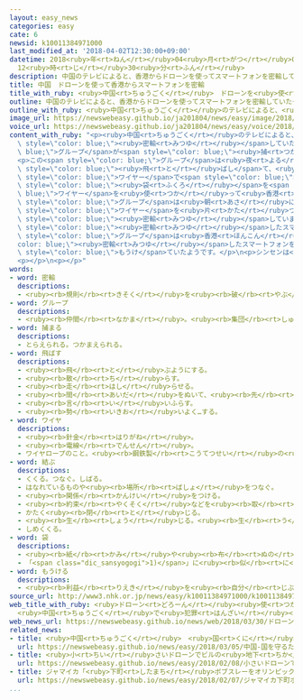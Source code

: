 ```yaml
---
layout: easy_news
categories: easy
cate: 6
newsid: k10011384971000
last_modified_at: '2018-04-02T12:30:00+09:00'
datetime: 2018<ruby>年<rt>ねん</rt></ruby>04<ruby>月<rt>がつ</rt></ruby>02<ruby>日<rt>にち</rt></ruby>
  12<ruby>時<rt>じ</rt></ruby>30<ruby>分<rt>ふん</rt></ruby>
description: 中国のテレビによると、香港からドローンを使ってスマートフォンを密輸していたグループが捕まりました。
title: 中国　ドローンを使って香港からスマートフォンを密輸
title_with_ruby: <ruby>中国<rt>ちゅうごく</rt></ruby>　ドローンを<ruby>使<rt>つか</rt></ruby>って<ruby>香港<rt>ほんこん</rt></ruby>からスマートフォンを<ruby>密輸<rt>みつゆ</rt></ruby>
outline: 中国のテレビによると、香港からドローンを使ってスマートフォンを密輸していたグループが捕まりました。
outline_with_ruby: <ruby>中国<rt>ちゅうごく</rt></ruby>のテレビによると、<ruby>香港<rt>ほんこん</rt></ruby>からドローンを<ruby>使<rt>つか</rt></ruby>ってスマートフォンを<ruby>密輸<rt>みつゆ</rt></ruby>していたグループが<ruby>捕<rt>つか</rt></ruby>まりました。
image_url: https://newswebeasy.github.io/ja201804/news/easy/image/2018/04/02/k10011384971000.jpg
voice_url: https://newswebeasy.github.io/ja201804/news/easy/voice/2018/04/02/k10011384971000.mp4
content_with_ruby: "<p><ruby>中国<rt>ちゅうごく</rt></ruby>のテレビによると、<ruby>香港<rt>ほんこん</rt></ruby>からドローンを<ruby>使<rt>つか</rt></ruby>ってスマートフォンを<span\
  \ style=\"color: blue;\"><ruby>密輸<rt>みつゆ</rt></ruby></span>していた<span style=\"color:\
  \ blue;\">グループ</span>が<span style=\"color: blue;\"><ruby>捕<rt>つか</rt></ruby>まり</span>ました。</p>\n\
  <p>この<span style=\"color: blue;\">グループ</span>は<ruby>夜<rt>よる</rt></ruby>になるとドローンを<span\
  \ style=\"color: blue;\"><ruby>飛<rt>と</rt></ruby>ばし</span>て、<ruby>広東省<rt>かんとんしょう</rt></ruby>のシンセンにある<ruby>建物<rt>たてもの</rt></ruby>と<ruby>香港<rt>ほんこん</rt></ruby>にある<ruby>建物<rt>たてもの</rt></ruby>との<ruby>間<rt>あいだ</rt></ruby>を<span\
  \ style=\"color: blue;\">ワイヤー</span>で<span style=\"color: blue;\"><ruby>結<rt>むす</rt></ruby>ん</span>でいました。そして、ｉＰｈｏｎｅなどのスマートフォンを<ruby>入<rt>い</rt></ruby>れた<span\
  \ style=\"color: blue;\"><ruby>袋<rt>ふくろ</rt></ruby></span>を<span style=\"color:\
  \ blue;\">ワイヤー</span>を<ruby>使<rt>つか</rt></ruby>って<ruby>香港<rt>ほんこん</rt></ruby>からシンセンに<ruby>運<rt>はこ</rt></ruby>んでいました。<span\
  \ style=\"color: blue;\">グループ</span>は<ruby>朝<rt>あさ</rt></ruby>になる<ruby>前<rt>まえ</rt></ruby>に<span\
  \ style=\"color: blue;\">ワイヤー</span>を<ruby>片<rt>かた</rt></ruby>づけて、<ruby>何<rt>なん</rt></ruby><ruby>度<rt>ど</rt></ruby>も<span\
  \ style=\"color: blue;\"><ruby>密輸<rt>みつゆ</rt></ruby></span>していました。</p>\n<p><span\
  \ style=\"color: blue;\"><ruby>密輸<rt>みつゆ</rt></ruby></span>したスマートフォンをお<ruby>金<rt>かね</rt></ruby>にすると<ruby>全部<rt>ぜんぶ</rt></ruby>で５<ruby>億<rt>おく</rt></ruby><ruby>人民元<rt>じんみんげん</rt></ruby>、<ruby>日本<rt>にっぽん</rt></ruby>のお<ruby>金<rt>かね</rt></ruby>にすると８０<ruby>億<rt>おく</rt></ruby><ruby>円<rt>えん</rt></ruby><ruby>以上<rt>いじょう</rt></ruby>です。<span\
  \ style=\"color: blue;\">グループ</span>は<ruby>香港<rt>ほんこん</rt></ruby>から<span style=\"\
  color: blue;\"><ruby>密輸<rt>みつゆ</rt></ruby></span>したスマートフォンを<ruby>中国<rt>ちゅうごく</rt></ruby>で<ruby>売<rt>う</rt></ruby>って、お<ruby>金<rt>かね</rt></ruby>を<span\
  \ style=\"color: blue;\">もうけ</span>ていたようです。</p>\n<p>シンセンは<ruby>中国<rt>ちゅうごく</rt></ruby>のシリコンバレーと<ruby>呼<rt>よ</rt></ruby>ばれていて、ドローンを<ruby>世界<rt>せかい</rt></ruby>で<ruby>最<rt>もっと</rt></ruby>もたくさん<ruby>生産<rt>せいさん</rt></ruby>しています。</p>\n\
  <p></p>\n<p></p>"
words:
- word: 密輸
  descriptions:
  - <ruby><rb>規則</rb><rt>きそく</rt></ruby>を<ruby><rb>破</rb><rt>やぶ</rt></ruby>って、こっそりと<ruby><rb>輸出</rb><rt>ゆしゅつ</rt></ruby>や<ruby><rb>輸入</rb><rt>ゆにゅう</rt></ruby>をすること。
- word: グループ
  descriptions:
  - <ruby><rb>仲間</rb><rt>なかま</rt></ruby>。<ruby><rb>集団</rb><rt>しゅうだん</rt></ruby>。
- word: 捕まる
  descriptions:
  - とらえられる。つかまえられる。
- word: 飛ばす
  descriptions:
  - <ruby><rb>飛</rb><rt>と</rt></ruby>ぶようにする。
  - <ruby><rb>散</rb><rt>ち</rt></ruby>らす。
  - <ruby><rb>走</rb><rt>はし</rt></ruby>らせる。
  - <ruby><rb>間</rb><rt>あいだ</rt></ruby>をぬいて、<ruby><rb>先</rb><rt>さき</rt></ruby>に<ruby><rb>進</rb><rt>すす</rt></ruby>む。
  - <ruby><rb>言</rb><rt>い</rt></ruby>いふらす。
  - <ruby><rb>勢</rb><rt>いきお</rt></ruby>いよく…する。
- word: ワイヤ
  descriptions:
  - <ruby><rb>針金</rb><rt>はりがね</rt></ruby>。
  - <ruby><rb>電線</rb><rt>でんせん</rt></ruby>。
  - ワイヤロープのこと。<ruby><rb>鋼鉄製</rb><rt>こうてつせい</rt></ruby>の<ruby><rb>太</rb><rt>ふと</rt></ruby>いつな。
- word: 結ぶ
  descriptions:
  - くくる。つなぐ。しばる。
  - はなれているものや<ruby><rb>場所</rb><rt>ばしょ</rt></ruby>をつなぐ。
  - <ruby><rb>関係</rb><rt>かんけい</rt></ruby>をつける。
  - <ruby><rb>約束</rb><rt>やくそく</rt></ruby>などを<ruby><rb>取</rb><rt>と</rt></ruby>り<ruby><rb>決</rb><rt>き</rt></ruby>める。
  - かたく<ruby><rb>閉</rb><rt>と</rt></ruby>じる。
  - <ruby><rb>生</rb><rt>しょう</rt></ruby>じる。<ruby><rb>生</rb><rt>う</rt></ruby>み<ruby><rb>出</rb><rt>だ</rt></ruby>す。
  - しめくくる。
- word: 袋
  descriptions:
  - <ruby><rb>紙</rb><rt>かみ</rt></ruby>や<ruby><rb>布</rb><rt>ぬの</rt></ruby>などで<ruby><rb>作</rb><rt>つく</rt></ruby>り、<ruby><rb>中</rb><rt>なか</rt></ruby>に<ruby><rb>物</rb><rt>もの</rt></ruby>を<ruby><rb>入</rb><rt>い</rt></ruby>れて、<ruby><rb>口</rb><rt>くち</rt></ruby>をしめるようにした<ruby><rb>入</rb><rt>い</rt></ruby>れ<ruby><rb>物</rb><rt>もの</rt></ruby>。
  - 「<span class="dic_sansyogogi">1)</span>」に<ruby><rb>似</rb><rt>に</rt></ruby>た<ruby><rb>形</rb><rt>かたち</rt></ruby>のもの。
- word: もうける
  descriptions:
  - <ruby><rb>利益</rb><rt>りえき</rt></ruby>を<ruby><rb>自分</rb><rt>じぶん</rt></ruby>のものにする。<ruby><rb>得</rb><rt>とく</rt></ruby>をする。
source_url: http://www3.nhk.or.jp/news/easy/k10011384971000/k10011384971000.html
web_title_with_ruby: <ruby>ドローン<rt>どろーん</rt></ruby><ruby>使<rt>つか</rt></ruby>って<ruby>スマホ<rt>すまほ</rt></ruby><ruby>密輸<rt>みつゆ</rt></ruby>
  <ruby>中国<rt>ちゅうごく</rt></ruby>で<ruby>犯罪<rt>はんざい</rt></ruby><ruby>グループ<rt>ぐるーぷ</rt></ruby><ruby>摘発<rt>てきはつ</rt></ruby>
web_news_url: https://newswebeasy.github.io/news/web/2018/03/30/ドローン使ってスマホ密輸-中国で犯罪グループ摘発
related_news:
- title: <ruby>中国<rt>ちゅうごく</rt></ruby>　<ruby>国<rt>くに</rt></ruby>を<ruby>守<rt>まも</rt></ruby>るために<ruby>使<rt>つか</rt></ruby>うお<ruby>金<rt>かね</rt></ruby>は<ruby>去年<rt>きょねん</rt></ruby>より８％<ruby>増<rt>ふ</rt></ruby>える
  url: https://newswebeasy.github.io/news/easy/2018/03/05/中国-国を守るために使うお金は去年より8増える
- title: <ruby>小<rt>ちい</rt></ruby>さいドローンでビルの<ruby>地下<rt>ちか</rt></ruby>にある<ruby>管<rt>くだ</rt></ruby>をチェックする
  url: https://newswebeasy.github.io/news/easy/2018/02/08/小さいドローンでビルの地下にある管をチェックする
- title: ジャマイカ「<ruby>下町<rt>したまち</rt></ruby>ボブスレーをオリンピックで<ruby>使<rt>つか</rt></ruby>わない」
  url: https://newswebeasy.github.io/news/easy/2018/02/07/ジャマイカ下町ボブスレーをオリンピックで使わない
...
```

